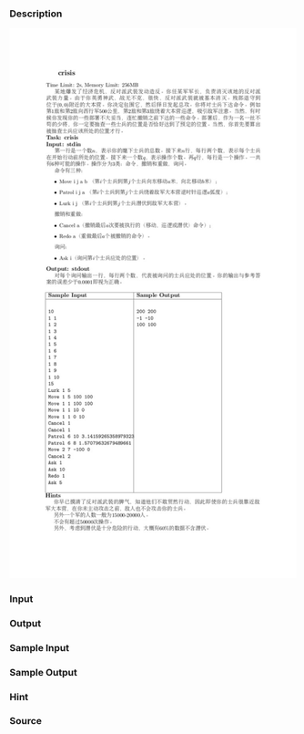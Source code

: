 
### Description
![](/JudgeOnline/upload/201203/crisis.jpg)

### Input

### Output

### Sample Input

### Sample Output

### Hint

### Source
